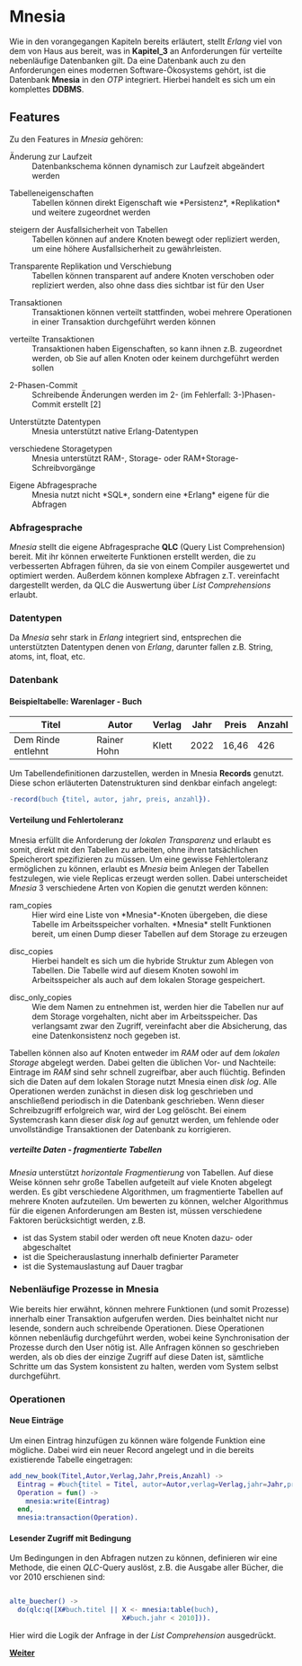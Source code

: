 # Mnesia
Wie in den vorangegangen Kapiteln bereits erläutert, stellt *Erlang* viel von dem von Haus aus bereit, was in **Kapitel_3** an Anforderungen für verteilte nebenläufige Datenbanken gilt. Da eine Datenbank auch zu den Anforderungen eines modernen Software-Ökosystems gehört, ist die Datenbank **Mnesia** in den *OTP* integriert. Hierbei handelt es sich um ein komplettes **DDBMS**.


## Features
Zu den Features in *Mnesia* gehören:


<dl>
  <dt>Änderung zur Laufzeit</dt>
  <dd>Datenbankschema können dynamisch zur Laufzeit abgeändert werden</dd>
</dl>
<dl>
  <dt>Tabelleneigenschaften</dt>
  <dd>Tabellen können direkt Eigenschaft wie *Persistenz*, *Replikation* und weitere zugeordnet werden</dd>
</dl>
<dl>
  <dt>steigern der Ausfallsicherheit von Tabellen</dt>
  <dd>Tabellen können auf andere Knoten bewegt oder repliziert werden, um eine höhere Ausfallsicherheit zu gewährleisten.</dd>
</dl>
<dl>
  <dt>Transparente Replikation und Verschiebung</dt>
  <dd>Tabellen können transparent auf andere Knoten verschoben oder repliziert werden, also ohne dass dies sichtbar ist für den User</dd>
</dl>
<dl>
  <dt>Transaktionen</dt>
  <dd>Transaktionen können verteilt stattfinden, wobei mehrere Operationen in einer Transaktion durchgeführt werden können</dd>
</dl>
<dl>
  <dt>verteilte Transaktionen</dt>
  <dd>Transaktionen haben Eigenschaften, so kann ihnen z.B. zugeordnet werden, ob Sie auf allen Knoten oder keinem durchgeführt werden sollen</dd>
</dl>

<dl>
  <dt>2-Phasen-Commit</dt>
  <dd>Schreibende Änderungen werden im 2- (im Fehlerfall: 3-)Phasen-Commit erstellt [2]</dd>
</dl>

<dl>
  <dt>Unterstützte Datentypen</dt>
  <dd>Mnesia unterstützt native Erlang-Datentypen</dd>
</dl>

<dl>
  <dt>verschiedene Storagetypen</dt>
  <dd>Mnesia unterstützt RAM-, Storage- oder RAM+Storage-Schreibvorgänge</dd>
</dl>

<dl>
  <dt>Eigene Abfragesprache</dt>
  <dd>Mnesia nutzt nicht *SQL*, sondern eine *Erlang* eigene für die Abfragen</dd>
</dl>


### Abfragesprache
*Mnesia* stellt die eigene Abfragesprache **QLC** (Query List Comprehension) bereit. Mit ihr können erweiterte Funktionen erstellt werden, die zu verbesserten Abfragen führen, da sie von einem Compiler ausgewertet und optimiert werden. Außerdem können komplexe Abfragen z.T. vereinfacht dargestellt werden, da QLC die Auswertung über *List Comprehensions* erlaubt.

### Datentypen
Da *Mnesia* sehr stark in *Erlang* integriert sind, entsprechen die unterstützten Datentypen denen von *Erlang*, darunter fallen z.B. String, atoms, int, float, etc.


### Datenbank
#### Beispieltabelle: Warenlager - Buch

| Titel |  Autor | Verlag | Jahr | Preis | Anzahl |
|-------|--------|--------|------|-----|--------|
| Dem Rinde entlehnt | Rainer Hohn | Klett | 2022 | 16,46 | 426 |

Um Tabellendefinitionen darzustellen, werden in Mnesia **Records** genutzt. Diese schon erläuterten Datenstrukturen sind denkbar einfach angelegt:

``` erlang
-record(buch {titel, autor, jahr, preis, anzahl}).
```


#### Verteilung und Fehlertoleranz
Mnesia erfüllt die Anforderung der *lokalen Transparenz* und erlaubt es somit, direkt mit den Tabellen zu arbeiten, ohne ihren tatsächlichen Speicherort spezifizieren zu müssen. Um eine gewisse Fehlertoleranz ermöglichen zu können, erlaubt es *Mnesia* beim Anlegen der Tabellen festzulegen, wie viele Replicas erzeugt werden sollen. Dabei unterscheidet *Mnesia* 3 verschiedene Arten von Kopien die genutzt werden können:

<dl>
  <dt>ram_copies</dt>
  <dd>Hier wird eine Liste von *Mnesia*-Knoten übergeben, die diese Tabelle im Arbeitsspeicher vorhalten. *Mnesia* stellt Funktionen bereit, um einen Dump dieser Tabellen auf dem Storage zu erzeugen</dd>
</dl>

<dl>
  <dt>disc_copies</dt>
  <dd>Hierbei handelt es sich um die hybride Struktur zum Ablegen von Tabellen. Die Tabelle wird auf diesem Knoten sowohl im Arbeitsspeicher als auch auf dem lokalen Storage gespeichert.</dd>
</dl>

<dl>
  <dt>disc_only_copies</dt>
  <dd>Wie dem Namen zu entnehmen ist, werden hier die Tabellen nur auf dem Storage vorgehalten, nicht aber im Arbeitsspeicher. Das verlangsamt zwar den Zugriff, vereinfacht aber die Absicherung, das eine Datenkonsistenz noch gegeben ist.</dd>
</dl>

Tabellen können also auf Knoten entweder im *RAM* oder auf dem *lokalen Storage* abgelegt werden.
Dabei gelten die üblichen Vor- und Nachteile: Eintrage im *RAM* sind sehr schnell zugreifbar, aber auch flüchtig.
Befinden sich die Daten auf dem lokalen Storage nutzt Mnesia einen *disk log*. Alle Operationen werden zunächst in diesen
disk log geschrieben und anschließend periodisch in die Datenbank geschrieben. Wenn dieser Schreibzugriff erfolgreich war, wird der Log
gelöscht. Bei einem Systemcrash kann dieser *disk log* auf genutzt werden, um fehlende oder unvollständige Transaktionen der Datenbank zu korrigieren.

##### verteilte Daten - fragmentierte Tabellen
*Mnesia* unterstützt *horizontale Fragmentierung* von Tabellen. Auf diese Weise können sehr große Tabellen aufgeteilt auf viele Knoten abgelegt werden. Es gibt verschiedene Algorithmen, um fragmentierte Tabellen auf mehrere Knoten aufzuteilen. Um bewerten zu können, welcher Algorithmus für die eigenen Anforderungen am Besten ist, müssen verschiedene Faktoren berücksichtigt werden, z.B.

 -  ist das System stabil oder werden oft neue Knoten dazu- oder abgeschaltet
 -  ist die Speicherauslastung innerhalb definierter Parameter
 -  ist die Systemauslastung auf Dauer tragbar


### Nebenläufige Prozesse in Mnesia
Wie bereits hier erwähnt, können mehrere Funktionen (und somit Prozesse) innerhalb einer Transaktion aufgerufen werden. Dies beinhaltet nicht nur lesende, sondern auch schreibende Operationen. Diese Operationen können nebenläufig durchgeführt werden, wobei keine Synchronisation der Prozesse durch den User nötig ist. Alle Anfragen können so geschrieben werden, als ob dies der einzige Zugriff auf diese Daten ist, sämtliche Schritte um das System konsistent zu halten, werden vom System selbst durchgeführt.


### Operationen
#### Neue Einträge

Um einen Eintrag hinzufügen zu können wäre folgende Funktion eine mögliche. Dabei wird ein neuer Record angelegt und in die bereits
existierende Tabelle eingetragen:

``` erlang
add_new_book(Titel,Autor,Verlag,Jahr,Preis,Anzahl) ->
  Eintrag = #buch{titel = Titel, autor=Autor,verlag=Verlag,jahr=Jahr,preis=Preis,anzahl=Anzahl},
  Operation = fun() ->
    mnesia:write(Eintrag)
  end,
  mnesia:transaction(Operation).
```

#### Lesender Zugriff mit Bedingung
Um Bedingungen in den Abfragen nutzen zu können, definieren wir eine Methode, die einen *QLC*-Query auslöst, z.B. die Ausgabe aller Bücher, die vor 2010 erschienen sind:

``` Erlang

alte_buecher() ->
  do(qlc:q([X#buch.titel || X <- mnesia:table(buch),
                            X#buch.jahr < 2010])).
```
Hier wird die Logik der Anfrage in der *List Comprehension* ausgedrückt.


[**Weiter**](./05_Fazit.md)
